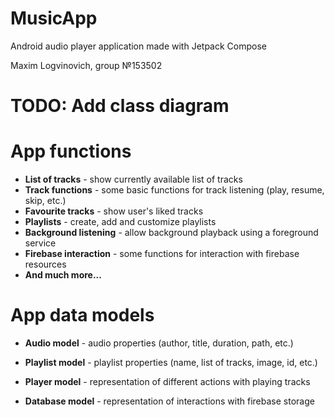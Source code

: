 # MusicApp
Android audio player application made with Jetpack Compose

Maxim Logvinovich, group №153502

# TODO: Add class diagram

# App functions
* **List of tracks** - show currently available list of tracks 
* **Track functions** - some basic functions for track listening (play, resume, skip, etc.)
* **Favourite tracks** - show user's liked tracks
* **Playlists** - create, add and customize playlists
* **Background listening** - allow background playback using a foreground service
* **Firebase interaction** - some functions for interaction with firebase resources
* **And much more...**

# App data models
* **Audio model** - audio properties (author, title, duration, path, etc.)

* **Playlist model** - playlist properties (name, list of tracks, image, id, etc.)

* **Player model** - representation of different actions with playing tracks
 
* **Database model** - representation of interactions with firebase storage